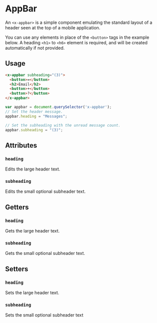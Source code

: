 # AppBar

An `<x-appbar>` is a simple component emulating the standard layout of a header seen at the top of a mobile application.

You can use any elements in place of the ```<button>``` tags in the example below. A heading `<h1>` to `<h6>` element is required, and will be created automatically if not provided.

## Usage

```html
<x-appbar subheading="(3)">
  <button>=</button>
  <h2>Email</h2>
  <button>+</button>
  <button>?</button>
</x-appbar>
```

```javascript
var appbar = document.querySelector('x-appbar');
// Set the header message.
appbar.heading = "Messages";

// Set the subheading with the unread message count.
appbar.subheading = "(3)";
```

## Attributes

### `heading`

Edits the large header text.

### `subheading`

Edits the small optional subheader text.

## Getters

### `heading`

Gets the large header text.

### `subheading`

Gets the small optional subheader text.

## Setters

### `heading`

Sets the large header text.

### `subheading`

Sets the small optional subheader text

